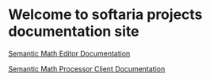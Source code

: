 # Welcome to softaria projects documentation site

[Semantic Math Editor Documentation](semantic-math-editor)

[Semantic Math Processor Client Documentation](semantic-math-processor-client)
